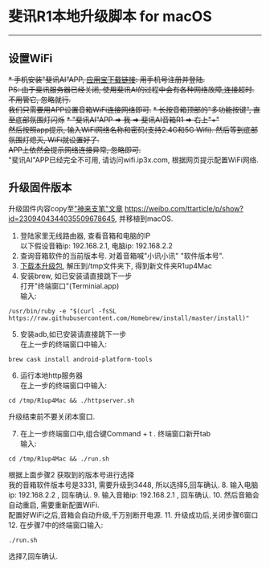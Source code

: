 # 斐讯R1本地升级脚本 for macOS
---

## 设置WiFi
~~* 手机安装"斐讯AI"APP, [应用宝下载链接][1]:  用手机号注册并登陆.<br/>~~
~~PS: 由于斐讯服务器已经关闭, 使用斐讯AI的过程中会有各种网络故障,连接超时. 不用管它, 忽略就行. <br/>我们只需要用APP设置音箱WiFi连接网络即可.~~
~~* 长按音箱顶部的"多功能按键", 直至底部氛围灯闪烁~~
~~* "斐讯AI"APP => 我 => 斐讯AI音箱R1 => 右上"+"<br/>~~
~~然后按照app提示, 输入WiFi网络名称和密码(支持2.4G和5G Wifi). 然后等到底部氛围灯熄灭, WiFi就设置好了.<br/>~~
~~APP上依然会提示网络连接异常, 忽略即可.~~
<br/>"斐讯AI"APP已经完全不可用, 请访问wifi.ip3x.com, 根据网页提示配置WiFi网络.

## 升级固件版本<br/>
升级固件内容copy至["神来支笔"文章][2] https://weibo.com/ttarticle/p/show?id=2309404344035509678645, 并移植到macOS.
1. 登陆家里无线路由器, 查看音箱和电脑的IP<br/>
以下假设音箱ip: 192.168.2.1,  电脑ip: 192.168.2.2
2. 查询音箱软件的当前版本号. 对着音箱喊"小讯小讯" "软件版本号".
3. [下载本升级包][3], 解压到/tmp文件夹下, 得到新文件夹R1up4Mac
4. 安装brew, 如已安装请直接跳下一步<br/>
打开"终端窗口"(Terminial.app)<br/>
输入: 

```shell
/usr/bin/ruby -e "$(curl -fsSL https://raw.githubusercontent.com/Homebrew/install/master/install)"
```

5. 安装adb,如已安装请直接跳下一步<br/>
在上一步的终端窗口中输入: 

```shell
brew cask install android-platform-tools
```

6. 运行本地http服务器<br/>
在上一步的终端窗口中输入:<br/>

```shell
cd /tmp/R1up4Mac && ./httpserver.sh
```

升级结束前不要关闭本窗口.<br/>

7. 在上一步终端窗口中,组合键Command + t . 终端窗口新开tab<br/>
输入:<br/>

```shell
cd /tmp/R1up4Mac && ./run.sh
```

根据上面步骤2 获取到的版本号进行选择<br/>
我的音箱软件版本号是3331, 需要升级到3448, 所以选择5,回车确认.
8. 输入电脑ip: 192.168.2.2 , 回车确认.
9. 输入音箱ip: 192.168.2.1 , 回车确认.
10. 然后音箱会自动重启, 需要重新配置WiFi. <br/>
配置好WiFi之后,音箱会自动升级,千万别断开电源.
11. 升级成功后,关闭步骤6窗口
12. 在步骤7中的终端窗口输入:<br/>

```shell
./run.sh
```

选择7,回车确认.



[1]: https://sj.qq.com/myapp/detail.htm?apkName=com.phicomm.speaker "下载斐讯AI"
[2]: https://weibo.com/ttarticle/p/show?id=2309404344035509678645
[3]: https://github.com/cyberty/R1up4Mac/archive/master.zip
